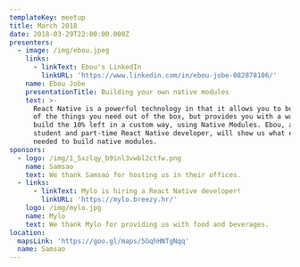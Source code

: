 ```yaml
---
templateKey: meetup
title: March 2018
date: 2018-03-29T22:00:00.000Z
presenters:
  - image: /img/ebou.jpeg
    links:
      - linkText: Ebou's LinkedIn
        linkURL: 'https://www.linkedin.com/in/ebou-jobe-082878106/'
    name: Ebou Jobe
    presentationTitle: Building your own native modules
    text: >-
      React Native is a powerful technology in that it allows you to build 90%
      of the things you need out of the box, but provides you with a way to
      build the 10% left in a custom way, using Native Modules. Ebou, a McGill
      student and part-time React Native developer, will show us what exactly is
      needed to build native modules.
sponsors:
  - logo: /img/1_5xzlqy_b9inl3vwbl2ctfw.png
    name: Samsao
    text: We thank Samsao for hosting us in their offices.
  - links:
      - linkText: Mylo is hiring a React Native developer!
        linkURL: 'https://mylo.breezy.hr/'
    logo: /img/mylo.jpg
    name: Mylo
    text: We thank Mylo for providing us with food and beverages.
location:
  mapsLink: 'https://goo.gl/maps/5GqhHNTgNqq'
  name: Samsao
---
```


